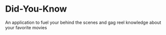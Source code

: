 # Did-You-Know
An application to fuel your behind the scenes and gag reel knowledge about your favorite movies
